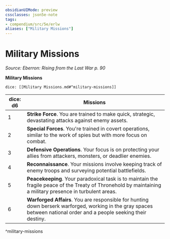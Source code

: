 ```yaml
---
obsidianUIMode: preview
cssclasses: json5e-note
tags:
- compendium/src/5e/erlw
aliases: ["Military Missions"]
---
```

# Military Missions
*Source: Eberron: Rising from the Last War p. 90* 

**Military Missions**

`dice: [[Military Missions.md#^military-missions]]`

| dice: d6 | Missions |
|----------|----------|
| 1 | **Strike Force**. You are trained to make quick, strategic, devastating attacks against enemy assets. |
| 2 | **Special Forces**. You're trained in covert operations, similar to the work of spies but with more focus on combat. |
| 3 | **Defensive Operations**. Your focus is on protecting your allies from attackers, monsters, or deadlier enemies. |
| 4 | **Reconnaissance**. Your missions involve keeping track of enemy troops and surveying potential battlefields. |
| 5 | **Peacekeeping**. Your paradoxical task is to maintain the fragile peace of the Treaty of Thronehold by maintaining a military presence in turbulent areas. |
| 6 | **Warforged Affairs**. You are responsible for hunting down berserk warforged, working in the gray spaces between national order and a people seeking their destiny. |
^military-missions
